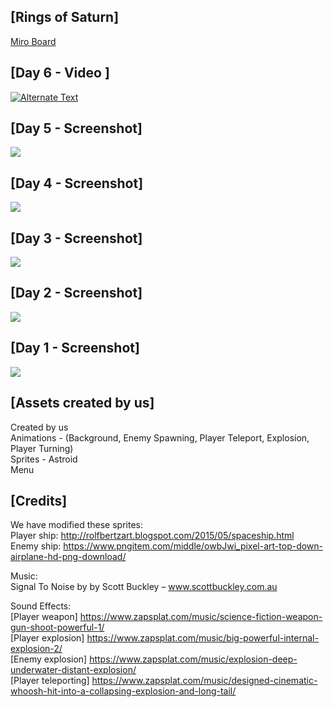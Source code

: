 ## [Rings of Saturn]

[Miro Board](https://miro.com/app/board/o9J_klxyRd0=/)

## [Day 6 - Video ]
[![Alternate Text]({https://i.imgur.com/K4zjdue.png})]({https://youtu.be/0BwmRPBZaNg} "Player teleport")

## [Day 5 - Screenshot]
<img src="https://i.imgur.com/K4zjdue.png">

## [Day 4 - Screenshot]
<img src="https://imgur.com/YLiRm2u.png">

## [Day 3 - Screenshot]
<img src="https://imgur.com/WL1mrm1.png">

## [Day 2 - Screenshot]
<img src="https://i.imgur.com/0DR7zVN.png">

## [Day 1 - Screenshot]
<img src="https://i.imgur.com/DDU9tl4.jpeg">

## [Assets created by us]
  
Created by us  
Animations - (Background, Enemy Spawning, Player Teleport, Explosion, Player Turning)  
Sprites - Astroid  
Menu  


## [Credits]
  
We have modified these sprites:  
Player ship: http://rolfbertzart.blogspot.com/2015/05/spaceship.html  
Enemy ship: https://www.pngitem.com/middle/owbJwi_pixel-art-top-down-airplane-hd-png-download/  
  
Music:  
Signal To Noise by by Scott Buckley – www.scottbuckley.com.au  
  
Sound Effects:  
[Player weapon] https://www.zapsplat.com/music/science-fiction-weapon-gun-shoot-powerful-1/  
[Player explosion] https://www.zapsplat.com/music/big-powerful-internal-explosion-2/  
[Enemy explosion] https://www.zapsplat.com/music/explosion-deep-underwater-distant-explosion/  
[Player teleporting] https://www.zapsplat.com/music/designed-cinematic-whoosh-hit-into-a-collapsing-explosion-and-long-tail/  
